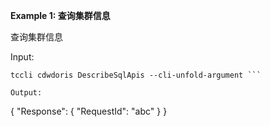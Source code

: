 **Example 1: 查询集群信息**

查询集群信息

Input: 

```
tccli cdwdoris DescribeSqlApis --cli-unfold-argument ```

Output: 
```
{
    "Response": {
        "RequestId": "abc"
    }
}
```

